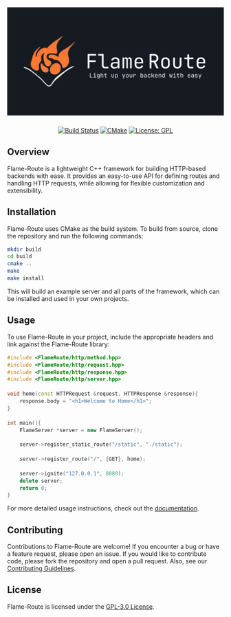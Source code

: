 # [![Flame-Route](./docs/banner.png)](https://github.com/SunPodder/Flame-Route#readme)

<div align="center">

[![Build Status](https://github.com/SunPodder/Flame-Route/actions/workflows/test.yml/badge.svg)](https://github.com/SunPodder/Flame-Route/actions)
[![CMake](https://img.shields.io/badge/CMake-3.0-blue.svg)](https://cmake.org/)
[![License: GPL](https://img.shields.io/badge/License-GPL-yellow.svg)](https://opensource.org/licenses/GPL-3.0)

</div>

## Overview

Flame-Route is a lightweight C++ framework for building HTTP-based backends with ease. It provides an easy-to-use API for defining routes and handling HTTP requests, while allowing for flexible customization and extensibility.

## Installation

Flame-Route uses CMake as the build system. To build from source, clone the repository and run the following commands:

```bash
mkdir build
cd build
cmake ..
make
make install
```
This will build an example server and all parts of the framework, which can be installed and used in your own projects.

## Usage

To use Flame-Route in your project, include the appropriate headers and link against the Flame-Route library:
```cxx
#include <FlameRoute/http/method.hpp>
#include <FlameRoute/http/request.hpp>
#include <FlameRoute/http/response.hpp>
#include <FlameRoute/http/server.hpp>

void home(const HTTPRequest &request, HTTPResponse &response){
    response.body = "<h1>Welcome to Home</h1>";
}

int main(){
    FlameServer *server = new FlameServer();

    server->register_static_route("/static", "./static");

    server->register_route("/", {GET}, home);

    server->ignite("127.0.0.1", 8080);
    delete server;
    return 0;
}
```
For more detailed usage instructions, check out the [documentation](https://sunpodder.github.io/Flame-Route).

## Contributing

Contributions to Flame-Route are welcome! If you encounter a bug or have a feature request, please open an issue. If you would like to contribute code, please fork the repository and open a pull request. Also, see our [Contributing Guidelines](./CONTRIBUTING.md).

## License

Flame-Route is licensed under the [GPL-3.0 License](./LICENSE).

